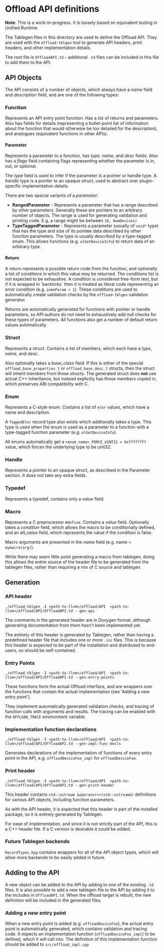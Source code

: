 # Offload API definitions

**Note**: This is a work-in-progress. It is loosely based on equivalent
tooling in Unified Runtime.

The Tablegen files in this directory are used to define the Offload API. They
are used with the `offload-tblgen` tool to generate API headers, print headers,
and other implementation details.

The root file is `OffloadAPI.td` - additional `.td` files can be included in
this file to add them to the API.

## API Objects
The API consists of a number of objects, which always have a *name* field and
*description* field, and are one of the following types:

### Function
Represents an API entry point function. Has a list of returns and parameters.
Also has fields for details (representing a bullet-point list of
information about the function that would otherwise be too detailed for the
description), and analogues (equivalent functions in other APIs).

#### Parameter
Represents a parameter to a function, has *type*, *name*, and *desc* fields.
Also has a *flags* field containing flags representing whether the parameter is
in, out, or optional.

The *type* field is used to infer if the parameter is a pointer or handle type.
A *handle* type is a pointer to an opaque struct, used to abstract over
plugin-specific implementation details.

There are two special variants of a *parameter*:
* **RangedParameter** - Represents a parameter that has a range described by other parameters. Generally these are pointers to an arbitrary number of objects. The range is used for generating validation and printing code. E.g, a range might be between `(0, NumDevices)`
* **TypeTaggedParameter** - Represents a parameter (usually of `void*` type) that has the type and size of its pointee data described by other function parameters. The type is usually described by a type-tagged enum. This allows functions (e.g. `olGetDeviceInfo`) to return data of an arbitrary type.

#### Return
A return represents a possible return code from the function, and optionally a
list of conditions in which this value may be returned. The conditions list is
not expected to be exhaustive. A condition is considered free-form text, but
if it is wrapped in \`backticks\` then it is treated as literal code
representing an error condition (e.g. `someParam < 1`). These conditions are
used to automatically create validation checks by the `offload-tblgen`
validation generator.

Returns are automatically generated for functions with pointer or handle
parameters, so API authors do not need to exhaustively add null checks for
these types of parameters. All functions also get a number of default return
values automatically.


### Struct
Represents a struct. Contains a list of members, which each have a *type*,
*name*, and *desc*.

Also optionally takes a *base_class* field. If this is either of the special
`offload_base_properties_t` or `offload_base_desc_t` structs, then the struct
will inherit members from those structs. The generated struct does **not** use
actual C++ inheritance, but instead explicitly has those members copied in,
which preserves ABI compatibility with C.

### Enum
Represents a C-style enum. Contains a list of `etor` values, which have a name
and description.

A `TaggedEtor` record type also exists which addtionally takes a type. This type
is used when the enum is used as a parameter to a function with a type-tagged
function parameter (e.g. `olGetDeviceInfo`).

All enums automatically get a `<enum_name>_FORCE_UINT32 = 0x7fffffff` value,
which forces the underlying type to be uint32.

### Handle
Represents a pointer to an opaque struct, as described in the Parameter section.
It does not take any extra fields.

### Typedef
Represents a typedef, contains only a *value* field.

### Macro
Represents a C preprocessor `#define`. Contains a *value* field. Optionally
takes a *condition* field, which allows the macro to be conditionally defined,
and an *alt_value* field, which represents the value if the condition is false.

Macro arguments are presented in the *name* field (e.g. name = `mymacro(arg)`).

While there may seem little point generating a macro from tablegen, doing this
allows the entire source of the header file to be generated from the tablegen
files, rather than requiring a mix of C source and tablegen.

## Generation

### API header
```
./offload-tblgen -I <path-to-llvm>/offload/API  <path-to-llvm>/offload/API/OffloadAPI.td --gen-api
```
The comments in the generated header are in Doxygen format, although
generating documentation from them hasn't been implemented yet.

The entirety of this header is generated by Tablegen, rather than having a predefined header file that includes one or more `.inc` files. This is because this header is expected to be part of the installation and distributed to end-users, so should be self-contained.

### Entry Points
```
./offload-tblgen -I <path-to-llvm>/offload/API  <path-to-llvm>/offload/API/OffloadAPI.td --gen-entry-points
```
These functions form the actual Offload interface, and are wrappers over the
functions that contain the actual implementation (see
'Adding a new entry point').

They implement automatically generated validation checks, and tracing of
function calls with arguments and results. The tracing can be enabled with the
`OFFLOAD_TRACE` environment variable.

### Implementation function declarations
```
./offload-tblgen -I <path-to-llvm>/offload/API  <path-to-llvm>/offload/API/OffloadAPI.td --gen-impl-func-decls
```
Generates declarations of the implementation of functions of every entry point
in the API, e.g. `offloadDeviceFoo_impl` for `offloadDeviceFoo`.

### Print header
```
./offload-tblgen -I <path-to-llvm>/offload/API  <path-to-llvm>/offload/API/OffloadAPI.td --gen-print-header
```
This header contains `std::ostream &operator<<(std::ostream&)` definitions for
various API objects, including function parameters.

As with the API header, it is expected that this header is part of the installed
package, so it is entirely generated by Tablegen.

For ease of implementation, and since it is not strictly part of the API, this
is a C++ header file. If a C version is desirable it could be added.

### Future Tablegen backends
`RecordTypes.hpp` contains wrappers for all of the API object types, which will
allow more backends to be easily added in future.

## Adding to the API

A new object can be added to the API by adding to one of the existing `.td`
files. It is also possible to add a new tablegen file to the API by adding it
to the includes in `OffloadAPI.td`. When the offload target is rebuilt, the
new definition will be included in the generated files.

### Adding a new entry point

When a new entry point is added (e.g. `offloadDeviceFoo`), the actual entry
point is automatically generated, which contains validation and tracing code.
It expects an implementation function (`offloadDeviceFoo_impl`) to be defined,
which it will call into. The definition of this implementation function should
be added to `src/offload_impl.cpp`
